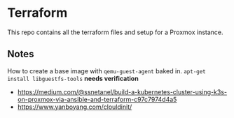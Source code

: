 # Terraform

This repo contains all the terraform files and setup for a Proxmox instance.

## Notes

How to create a base image with `qemu-guest-agent` baked in.
`apt-get install libguestfs-tools`
**needs verification**
- <https://medium.com/@ssnetanel/build-a-kubernetes-cluster-using-k3s-on-proxmox-via-ansible-and-terraform-c97c7974d4a5>
- <https://www.yanboyang.com/clouldinit/> 
